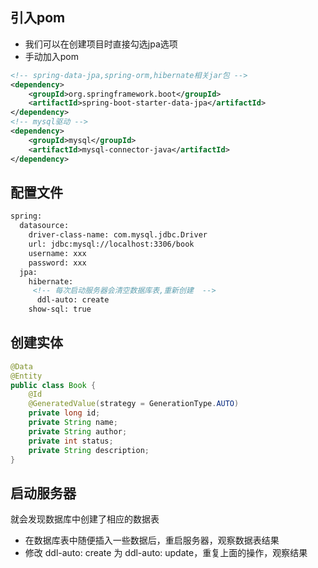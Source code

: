 ## 引入pom

* 我们可以在创建项目时直接勾选jpa选项
* 手动加入pom

```xml
<!-- spring-data-jpa,spring-orm,hibernate相关jar包 -->
<dependency>
    <groupId>org.springframework.boot</groupId>
    <artifactId>spring-boot-starter-data-jpa</artifactId>
</dependency>
<!-- mysql驱动 -->
<dependency>
    <groupId>mysql</groupId>
    <artifactId>mysql-connector-java</artifactId>
</dependency>
```

## 配置文件
```xml
spring:
  datasource:
    driver-class-name: com.mysql.jdbc.Driver
    url: jdbc:mysql://localhost:3306/book
    username: xxx
    password: xxx
  jpa:
    hibernate:
     <!-- 每次启动服务器会清空数据库表,重新创建  -->
      ddl-auto: create
    show-sql: true
```
## 创建实体
```java
@Data
@Entity
public class Book {
    @Id
    @GeneratedValue(strategy = GenerationType.AUTO)
    private long id;
    private String name;
    private String author;
    private int status;
    private String description;
}
```

## 启动服务器
就会发现数据库中创建了相应的数据表

- 在数据库表中随便插入一些数据后，重启服务器，观察数据表结果
- 修改  ddl-auto: create 为 ddl-auto: update，重复上面的操作，观察结果